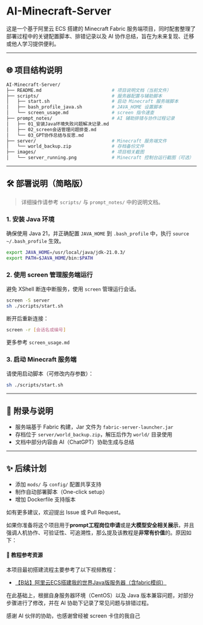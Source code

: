 # AI-Minecraft-Server

这是一个基于阿里云 ECS 搭建的 Minecraft Fabric 服务端项目，同时配套整理了部署过程中的关键配置脚本、排错记录以及 AI 协作总结，旨在为未来复现、迁移或他人学习提供便利。

---

## 🌐 项目结构说明

```bash
AI-Minecraft-Server/
├── README.md                          # 项目说明文档（当前文件）
├── scripts/                           # 服务器配置与辅助脚本
│   ├── start.sh                       # 启动 Minecraft 服务端脚本
│   ├── bash_profile_java.sh           # JAVA_HOME 设置脚本
│   └── screen_usage.md                # screen 指令速查
├── prompt_notes/                      # AI 辅助排错与协作过程记录
│   ├── 01_安装Java环境失败问题解决记录.md
│   ├── 02_screen会话管理问题排查.md
│   └── 03_GPT协作总结与反思.md
├── server/                            # Minecraft 服务端文件
│   └── world_backup.zip               # 存档备份文件
├── images/                            # 项目相关截图
│   └── server_running.png             # Minecraft 控制台运行截图（可选）
```

---

## 🛠️ 部署说明（简略版）

> 详细操作请参考 `scripts/` 与 `prompt_notes/` 中的说明文档。

### 1. 安装 Java 环境

确保使用 Java 21，并正确配置 `JAVA_HOME` 到 `.bash_profile` 中，执行 `source ~/.bash_profile` 生效。

```bash
export JAVA_HOME=/usr/local/java/jdk-21.0.3/
export PATH=$JAVA_HOME/bin:$PATH
```

### 2. 使用 screen 管理服务端运行

避免 XShell 断连中断服务，使用 `screen` 管理运行会话。

```bash
screen -S server
sh ./scripts/start.sh
```

断开后重新连接：
```bash
screen -r [会话名或编号]
```

更多参考 `screen_usage.md`

### 3. 启动 Minecraft 服务端

请使用启动脚本（可修改内存参数）：

```bash
sh ./scripts/start.sh
```

---

## 📄 附录与说明

- 服务端基于 Fabric 构建，Jar 文件为 `fabric-server-launcher.jar`
- 存档位于 `server/world_backup.zip`，解压后作为 `world/` 目录使用
- 文档中部分内容由 AI（ChatGPT）协助生成与总结

---

## ✨ 后续计划

- 添加 `mods/` 与 `config/` 配置共享支持
- 制作自动部署脚本（One-click setup）
- 增加 Dockerfile 支持版本

如有更多建议，欢迎提出 Issue 或 Pull Request。

如果你准备将这个项目用于**prompt工程岗位申请**或是**大模型安全相关展示**，并且强调人机协作、可验证性、可追溯性，那么提及该教程是**非常有价值**的。原因如下：


#### 🔗 教程参考资源
本项目最初搭建流程主要参考了以下视频教程：

- [【B站】阿里云ECS搭建我的世界Java版服务器（含fabric模组）](https://www.bilibili.com/video/BV1PE411c7t9)

在此基础上，根据自身服务器环境（CentOS）以及 Java 版本兼容问题，对部分步骤进行了修改，并在 AI 协助下记录了常见问题与排错过程。

感谢 AI 伙伴的协助，也感谢曾经被 screen 卡住的我自己

